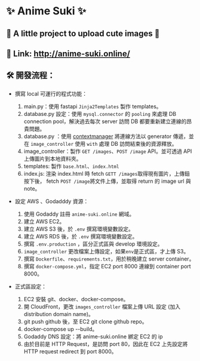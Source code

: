 # ✨ Anime Suki ✨
## 💓 A little project to upload cute images 💓

## 🔗 Link: http://anime-suki.online/

## 🛠️ 開發流程：
- 撰寫 local 可運行的程式功能：
  1. main.py：使用 fastapi `Jinja2Templates` 製作 templates。
  2. database.py 設定：使用 `mysql.connector` 的 `pooling` 來處理 DB connection pool，解決過去每次 server 訪問 DB 都要重新建立連線的昂貴問題。
  3. database.py ：使用  [contextmanager](https://docs.python.org/zh-tw/3/library/contextlib.html) 將連線方法以 generator 傳遞，並在 `image_controller` 使用 `with` 處理 DB 訪問結束後的資源釋放。
  4. image_controller：製作 `GET /images`、`POST /image` API。並可透過 API 上傳圖片到本地資料夾。
  5. templates: 製作 `base.html`、`index.html`
  6. index.js: 渲染 index.html 時 fetch `GETT /images`取得現有圖片，上傳鈕按下後， fetch `POST /image`將文件上傳，並取得 return 的 image url 與 note。

- 設定 AWS 、Godadddy 資源：
  1. 使用 Godaddy 註冊 `anime-suki.online` 網域。
  2. 建立 AWS EC2。
  3. 建立 AWS S3 後，於 `.env` 撰寫環境變數設定。
  4. 建立 AWS RDS 後，於 `.env` 撰寫環境變數設定。
  5. 撰寫 `.env.production` ，區分正式區與 develop 環境設定。
  6. `image_controller` 更改檔案上傳設定，如果`env`是正式區，才上傳 S3。
  7. 撰寫 `Dockerfile`、`requirements.txt`，用於稍晚建立 server container。
  8. 撰寫 `docker-compose.yml`，指定 EC2 port 8000 連線到 container port 8000。

- 正式區設定：
  1. EC2 安裝 git、docker、docker-compose。
  2. 開 CloudFront，更改 `images_controller` 檔案上傳 URL 設定 (加入 distribution domain name)。
  3. git push github 後，至 EC2 git clone github repo。
  4. docker-compose up --build。
  5. Godaddy DNS 設定：將 anime-suki.online 綁定 EC2 的 ip
  6. 由於目前是 HTTP Request，是訪問 port 80，因此在 EC2 上先設定將HTTP request redirect 到 port 8000。
